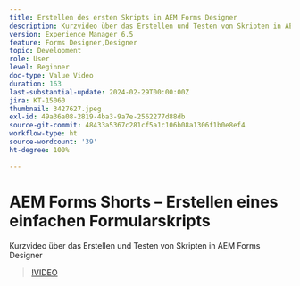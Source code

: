 ```yaml
---
title: Erstellen des ersten Skripts in AEM Forms Designer
description: Kurzvideo über das Erstellen und Testen von Skripten in AEM Forms Designer
version: Experience Manager 6.5
feature: Forms Designer,Designer
topic: Development
role: User
level: Beginner
doc-type: Value Video
duration: 163
last-substantial-update: 2024-02-29T00:00:00Z
jira: KT-15060
thumbnail: 3427627.jpeg
exl-id: 49a36a08-2819-4ba3-9a7e-2562277d88db
source-git-commit: 48433a5367c281cf5a1c106b08a1306f1b0e8ef4
workflow-type: ht
source-wordcount: '39'
ht-degree: 100%

---
```


# AEM Forms Shorts – Erstellen eines einfachen Formularskripts

Kurzvideo über das Erstellen und Testen von Skripten in AEM Forms Designer

>[!VIDEO](https://video.tv.adobe.com/v/3427627/?learn=on)
